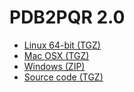 # PDB2PQR 2.0

* [Linux 64-bit (TGZ)](pdb2pqr-linux-bin64-2.0.0.tar.gz)
* [Mac OSX (TGZ)](pdb2pqr-osx-bin64-2.0.0.tar.gz)
* [Windows (ZIP)](pdb2pqr-windows-bin64-2.0.0.zip)
* [Source code (TGZ)](pdb2pqr-src-2.0.0.tar.gz)
